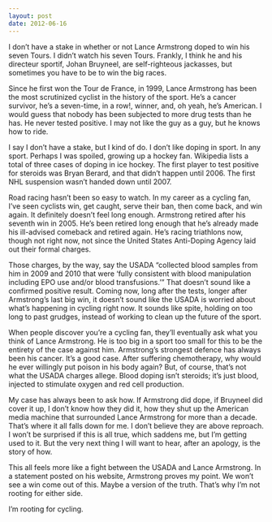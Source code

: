 ```yaml
---
layout: post
date: 2012-06-16
---
```


I don’t have a stake in whether or not Lance Armstrong doped to win his seven Tours. I didn’t watch his seven Tours. Frankly, I think he and his directeur sportif, Johan Bruyneel, are self-righteous jackasses, but sometimes you have to be to win the big races.

Since he first won the Tour de France, in 1999, Lance Armstrong has been the most scrutinized cyclist in the history of the sport. He’s a cancer survivor, he’s a seven-time, in a row!, winner, and, oh yeah, he’s American. I would guess that nobody has been subjected to more drug tests than he has. He never tested positive. I may not like the guy as a guy, but he knows how to ride.

I say I don’t have a stake, but I kind of do. I don’t like doping in sport. In any sport. Perhaps I was spoiled, growing up a hockey fan. Wikipedia lists a total of three cases of doping in ice hockey. The first player to test positive for steroids was Bryan Berard, and that didn’t happen until 2006. The first NHL suspension wasn’t handed down until 2007.

Road racing hasn’t been so easy to watch. In my career as a cycling fan, I’ve seen cyclists win, get caught, serve their ban, then come back, and win again. It definitely doesn’t feel long enough. Armstrong retired after his seventh win in 2005. He’s been retired long enough that he’s already made his ill-advised comeback and retired again. He’s racing triathlons now, though not right now, not since the United States Anti-Doping Agency laid out their formal charges.

Those charges, by the way, say the USADA “collected blood samples from him in 2009 and 2010 that were ‘fully consistent with blood ma­nipu­la­tion including EPO use and/or blood transfusions.’” That doesn’t sound like a confirmed positive result. Coming now, long after the tests, longer after Armstrong’s last big win, it doesn’t sound like the USADA is worried about what’s happening in cycling right now. It sounds like spite, holding on too long to past grudges, instead of working to clean up the future of the sport.

When people discover you’re a cycling fan, they’ll eventually ask what you think of Lance Armstrong. He is too big in a sport too small for this to be the entirety of the case against him. Armstrong’s strongest defence has always been his cancer. It’s a good case. After suffering chemotherapy, why would he ever willingly put poison in his body again? But, of course, that’s not what the USADA charges allege. Blood doping isn’t steroids; it’s just blood, injected to stimulate oxygen and red cell production.

My case has always been to ask how. If Armstrong did dope, if Bruyneel did cover it up, I don’t know how they did it, how they shut up the American media machine that surrounded Lance Armstrong for more than a decade. That’s where it all falls down for me. I don’t believe they are above reproach. I won’t be surprised if this is all true, which saddens me, but I’m getting used to it. But the very next thing I will want to hear, after an apology, is the story of how.

This all feels more like a fight between the USADA and Lance Armstrong. In a statement posted on his website, Armstrong proves my point. We won’t see a win come out of this. Maybe a version of the truth. That’s why I’m not rooting for either side.

I’m rooting for cycling.
